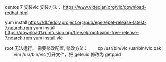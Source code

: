 centos 7 安装vlc
安装方法：
https://www.videolan.org/vlc/download-redhat.html

yum install https://dl.fedoraproject.org/pub/epel/epel-release-latest-7.noarch.rpm
yum install https://download1.rpmfusion.org/free/el/rpmfusion-free-release-7.noarch.rpm
yum install vlc

root 无法运行， 需要修改配置, 修改方法：
　　cp /usr/bin/vlc  /usr/bin/vlc.bak
　　vim  /usr/bin/vlc 打开文件，把 geteuid 修改为 getppid